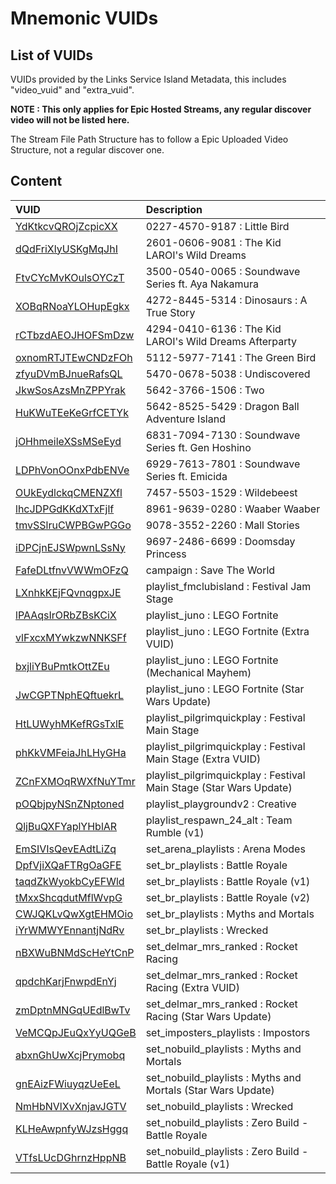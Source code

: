 # Mnemonic VUIDs

## List of VUIDs

VUIDs provided by the Links Service Island Metadata, this includes "video_vuid" and "extra_vuid".

**NOTE : This only applies for Epic Hosted Streams, any regular discover video will not be listed here.**

The Stream File Path Structure has to follow a Epic Uploaded Video Structure, not a regular discover one.

## Content

| VUID | Description                |
| :-------- | :------------------------- |
| [YdKtkcvQROjZcpicXX](blurls/YdKtkcvQROjZcpicXX.json) | 0227-4570-9187 : Little Bird |
| [dQdFriXlyUSKgMqJhI](blurls/dQdFriXlyUSKgMqJhI.json) | 2601-0606-9081 : The Kid LAROI's Wild Dreams |
| [FtvCYcMvKOulsOYCzT](blurls/FtvCYcMvKOulsOYCzT.json) | 3500-0540-0065 : Soundwave Series ft. Aya Nakamura |
| [XOBqRNoaYLOHupEgkx](blurls/XOBqRNoaYLOHupEgkx.json) | 4272-8445-5314 : Dinosaurs : A True Story |
| [rCTbzdAEOJHOFSmDzw](blurls/rCTbzdAEOJHOFSmDzw.json) | 4294-0410-6136 : The Kid LAROI's Wild Dreams Afterparty |
| [oxnomRTJTEwCNDzFOh](blurls/oxnomRTJTEwCNDzFOh.json) | 5112-5977-7141 : The Green Bird |
| [zfyuDVmBJnueRafsQL](blurls/zfyuDVmBJnueRafsQL.json) | 5470-0678-5038 : Undiscovered |
| [JkwSosAzsMnZPPYrak](blurls/JkwSosAzsMnZPPYrak.json) | 5642-3766-1506 : Two |
| [HuKWuTEeKeGrfCETYk](blurls/HuKWuTEeKeGrfCETYk.json) | 5642-8525-5429 : Dragon Ball Adventure Island |
| [jOHhmeileXSsMSeEyd](blurls/jOHhmeileXSsMSeEyd.json) | 6831-7094-7130 : Soundwave Series ft. Gen Hoshino |
| [LDPhVonOOnxPdbENVe](blurls/LDPhVonOOnxPdbENVe.json) | 6929-7613-7801 : Soundwave Series ft. Emicida |
| [OUkEydlckqCMENZXfl](blurls/OUkEydlckqCMENZXfl.json) | 7457-5503-1529 : Wildebeest |
| [lhcJDPGdKKdXTxFjlf](blurls/lhcJDPGdKKdXTxFjlf.json) | 8961-9639-0280 : Waaber Waaber |
| [tmvSSlruCWPBGwPGGo](blurls/tmvSSlruCWPBGwPGGo.json) | 9078-3552-2260 : Mall Stories |
| [iDPCjnEJSWpwnLSsNy](blurls/iDPCjnEJSWpwnLSsNy.json) | 9697-2486-6699 : Doomsday Princess |
| [FafeDLtfnvVWWmOFzQ](blurls/FafeDLtfnvVWWmOFzQ.json) | campaign : Save The World |
| [LXnhkKEjFQvnqgpxJE](blurls/LXnhkKEjFQvnqgpxJE.json) | playlist_fmclubisland : Festival Jam Stage |
| [lPAAqsIrORbZBsKCiX](blurls/lPAAqsIrORbZBsKCiX.json) | playlist_juno : LEGO Fortnite |
| [vlFxcxMYwkzwNNKSFf](blurls/vlFxcxMYwkzwNNKSFf.json) | playlist_juno : LEGO Fortnite (Extra VUID) |
| [bxjliYBuPmtkOttZEu](blurls/bxjliYBuPmtkOttZEu.json) | playlist_juno : LEGO Fortnite (Mechanical Mayhem) |
| [JwCGPTNphEQftuekrL](blurls/JwCGPTNphEQftuekrL.json) | playlist_juno : LEGO Fortnite (Star Wars Update) |
| [HtLUWyhMKefRGsTxlE](blurls/HtLUWyhMKefRGsTxlE.json) | playlist_pilgrimquickplay : Festival Main Stage |
| [phKkVMFeiaJhLHyGHa](blurls/phKkVMFeiaJhLHyGHa.json) | playlist_pilgrimquickplay : Festival Main Stage (Extra VUID) |
| [ZCnFXMOqRWXfNuYTmr](blurls/ZCnFXMOqRWXfNuYTmr.json) | playlist_pilgrimquickplay : Festival Main Stage (Star Wars Update) |
| [pOQbjpyNSnZNptoned](blurls/pOQbjpyNSnZNptoned.json) | playlist_playgroundv2 : Creative |
| [QljBuQXFYaplYHblAR](blurls/QljBuQXFYaplYHblAR.json) | playlist_respawn_24_alt : Team Rumble (v1) |
| [EmSIVIsQevEAdtLiZq](blurls/EmSIVIsQevEAdtLiZq.json) | set_arena_playlists : Arena Modes |
| [DpfVjiXQaFTRgOaGFE](blurls/DpfVjiXQaFTRgOaGFE.json) | set_br_playlists : Battle Royale |
| [taqdZkWyokbCyEFWld](blurls/taqdZkWyokbCyEFWld.json) | set_br_playlists : Battle Royale (v1) |
| [tMxxShcqdutMflWvpG](blurls/tMxxShcqdutMflWvpG.json) | set_br_playlists : Battle Royale (v2) |
| [CWJQKLvQwXgtEHMOio](blurls/CWJQKLvQwXgtEHMOio.json) | set_br_playlists : Myths and Mortals |
| [iYrWMWYEnnantjNdRv](blurls/iYrWMWYEnnantjNdRv.json) | set_br_playlists : Wrecked |
| [nBXWuBNMdScHeYtCnP](blurls/nBXWuBNMdScHeYtCnP.json) | set_delmar_mrs_ranked : Rocket Racing |
| [qpdchKarjFnwpdEnYj](blurls/qpdchKarjFnwpdEnYj.json) | set_delmar_mrs_ranked : Rocket Racing (Extra VUID) |
| [zmDptnMNGqUEdlBwTv](blurls/zmDptnMNGqUEdlBwTv.json) | set_delmar_mrs_ranked : Rocket Racing (Star Wars Update) |
| [VeMCQpJEuQxYyUQGeB](blurls/VeMCQpJEuQxYyUQGeB.json) | set_imposters_playlists : Impostors |
| [abxnGhUwXcjPrymobq](blurls/abxnGhUwXcjPrymobq.json) | set_nobuild_playlists : Myths and Mortals |
| [gnEAizFWiuyqzUeEeL](blurls/gnEAizFWiuyqzUeEeL.json) | set_nobuild_playlists : Myths and Mortals (Star Wars Update) |
| [NmHbNVlXvXnjavJGTV](blurls/NmHbNVlXvXnjavJGTV.json) | set_nobuild_playlists : Wrecked |
| [KLHeAwpnfyWJzsHggq](blurls/KLHeAwpnfyWJzsHggq.json) | set_nobuild_playlists : Zero Build - Battle Royale |
| [VTfsLUcDGhrnzHppNB](blurls/VTfsLUcDGhrnzHppNB.json) | set_nobuild_playlists : Zero Build - Battle Royale (v1) |
